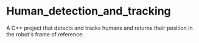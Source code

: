 # Human_detection_and_tracking
A C++ project that detects and tracks humans and returns their position in the robot's frame of reference.
